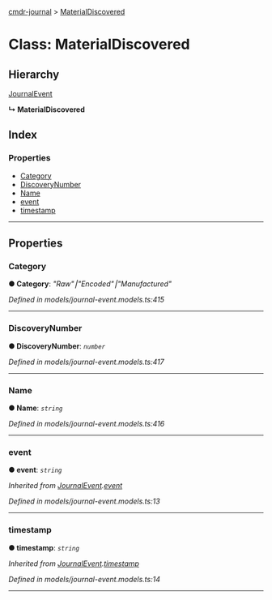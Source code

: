 [cmdr-journal](../README.md) > [MaterialDiscovered](../classes/materialdiscovered.md)



# Class: MaterialDiscovered

## Hierarchy


 [JournalEvent](journalevent.md)

**↳ MaterialDiscovered**







## Index

### Properties

* [Category](materialdiscovered.md#category)
* [DiscoveryNumber](materialdiscovered.md#discoverynumber)
* [Name](materialdiscovered.md#name)
* [event](materialdiscovered.md#event)
* [timestamp](materialdiscovered.md#timestamp)



---
## Properties
<a id="category"></a>

###  Category

**●  Category**:  *"Raw"⎮"Encoded"⎮"Manufactured"* 

*Defined in models/journal-event.models.ts:415*





___

<a id="discoverynumber"></a>

###  DiscoveryNumber

**●  DiscoveryNumber**:  *`number`* 

*Defined in models/journal-event.models.ts:417*





___

<a id="name"></a>

###  Name

**●  Name**:  *`string`* 

*Defined in models/journal-event.models.ts:416*





___

<a id="event"></a>

###  event

**●  event**:  *`string`* 

*Inherited from [JournalEvent](journalevent.md).[event](journalevent.md#event)*

*Defined in models/journal-event.models.ts:13*





___

<a id="timestamp"></a>

###  timestamp

**●  timestamp**:  *`string`* 

*Inherited from [JournalEvent](journalevent.md).[timestamp](journalevent.md#timestamp)*

*Defined in models/journal-event.models.ts:14*





___


